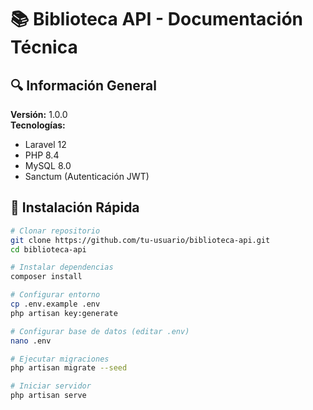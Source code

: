 # 📚 Biblioteca API - Documentación Técnica

## 🔍 Información General
**Versión:** 1.0.0  
**Tecnologías:**  
- Laravel 12
- PHP 8.4
- MySQL 8.0
- Sanctum (Autenticación JWT)

## 🚀 Instalación Rápida

```bash
# Clonar repositorio
git clone https://github.com/tu-usuario/biblioteca-api.git
cd biblioteca-api

# Instalar dependencias
composer install

# Configurar entorno
cp .env.example .env
php artisan key:generate

# Configurar base de datos (editar .env)
nano .env

# Ejecutar migraciones
php artisan migrate --seed

# Iniciar servidor
php artisan serve
